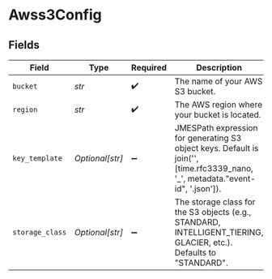 # Awss3Config


## Fields

| Field                                                                                                                           | Type                                                                                                                            | Required                                                                                                                        | Description                                                                                                                     | Example                                                                                                                         |
| ------------------------------------------------------------------------------------------------------------------------------- | ------------------------------------------------------------------------------------------------------------------------------- | ------------------------------------------------------------------------------------------------------------------------------- | ------------------------------------------------------------------------------------------------------------------------------- | ------------------------------------------------------------------------------------------------------------------------------- |
| `bucket`                                                                                                                        | *str*                                                                                                                           | :heavy_check_mark:                                                                                                              | The name of your AWS S3 bucket.                                                                                                 | my-bucket                                                                                                                       |
| `region`                                                                                                                        | *str*                                                                                                                           | :heavy_check_mark:                                                                                                              | The AWS region where your bucket is located.                                                                                    | us-east-1                                                                                                                       |
| `key_template`                                                                                                                  | *Optional[str]*                                                                                                                 | :heavy_minus_sign:                                                                                                              | JMESPath expression for generating S3 object keys. Default is join('', [time.rfc3339_nano, '_', metadata."event-id", '.json']). | join('/', [time.year, time.month, time.day, metadata.`"event-id"`, '.json'])                                                    |
| `storage_class`                                                                                                                 | *Optional[str]*                                                                                                                 | :heavy_minus_sign:                                                                                                              | The storage class for the S3 objects (e.g., STANDARD, INTELLIGENT_TIERING, GLACIER, etc.). Defaults to "STANDARD".              | STANDARD                                                                                                                        |